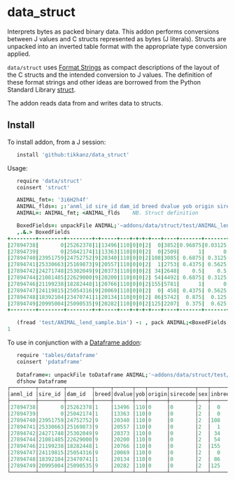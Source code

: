 # data_struct
Interprets bytes as packed binary data.
This addon performs conversions between J values and C structs represented as bytes (J literals).
Structs are unpacked into an inverted table format with the appropriate type conversion applied.

`data/struct` uses [Format Strings](https://docs.python.org/3/library/struct.html#format-characters) as compact descriptions of the layout of the C structs and the intended conversion to J values. The definition of these format strings and other ideas are borrowed from the Python Standard Library [struct](https://docs.python.org/3/library/struct.html).

The addon reads data from and writes data to structs.

## Install
To install addon, from a J session:
```j
   install 'github:tikkanz/data_struct'
```

Usage:
```j
   require 'data/struct'
   coinsert 'struct'

   ANIMAL_fmt=: '3i6H2h4f'
   ANIMAL_flds=: ;:'anml_id sire_id dam_id breed dvalue yob origin sirecode sex inbreed hol prop_hf prop_jer prop_ayr prop_other'
   ANIMAL=: ANIMAL_fmt; <ANIMAL_flds    NB. Struct definition

   BoxedFields=: unpackFile ANIMAL;'~addons/data/struct/test/ANIMAL_lend_sample.bin'
   ,.&.> BoxedFields
+--------+--------+--------+-+-----+---+-+-+-+---+----+-------+-------+-+-+
|27894738|       0|25262378|1|13496|110|0|0|2|  0|3852|0.96875|0.03125|0|0|
|27894739|       0|25042174|1|13363|110|0|0|2|  0|2509|      1|      0|0|0|
|27894740|23951759|24752752|9|20340|110|0|0|2|108|3085| 0.6875| 0.3125|0|0|
|27894741|25330663|25169873|9|20557|110|0|0|2|  1|2753| 0.4375| 0.5625|0|0|
|27894742|24271748|25302049|9|20373|110|0|0|2| 34|2648|    0.5|    0.5|0|0|
|27894744|21081485|22629000|9|20200|110|0|0|2| 54|4492| 0.6875| 0.3125|0|0|
|27894746|21199238|18282448|1|20766|110|0|0|2|155|5781|      1|      0|0|0|
|27894747|24119815|25054316|9|20069|110|0|0|2|  0| 458| 0.4375| 0.5625|0|0|
|27894748|18392104|23470741|1|20134|110|0|0|2| 86|5742|  0.875|  0.125|0|0|
|27894749|20995004|25090535|9|20282|110|0|0|2|125|2207|  0.375|  0.625|0|0|
+--------+--------+--------+-+-----+---+-+-+-+---+----+-------+-------+-+-+

   (fread 'test/ANIMAL_lend_sample.bin') -: , pack ANIMAL;<BoxedFields  NB. recreate binary
1
```

To use in conjunction with a [Dataframe addon](https://github.com/tikkanz/jdataframe):
```j
   require 'tables/dataframe'
   coinsert 'pdataframe'
   
   Dataframe=: unpackFile toDataframe ANIMAL;'~addons/data/struct/test/ANIMAL_lend_sample.bin'
   dfshow Dataframe
┌────────┬────────┬────────┬─────┬──────┬───┬──────┬────────┬───┬───────┬────┬───────┬────────┬────────┬──────────┐
│anml_id │sire_id │dam_id  │breed│dvalue│yob│origin│sirecode│sex│inbreed│hol │prop_hf│prop_jer│prop_ayr│prop_other│
├────────┼────────┼────────┼─────┼──────┼───┼──────┼────────┼───┼───────┼────┼───────┼────────┼────────┼──────────┤
│27894738│       0│25262378│1    │13496 │110│0     │0       │2  │  0    │3852│0.96875│0.03125 │0       │0         │
│27894739│       0│25042174│1    │13363 │110│0     │0       │2  │  0    │2509│      1│      0 │0       │0         │
│27894740│23951759│24752752│9    │20340 │110│0     │0       │2  │108    │3085│ 0.6875│ 0.3125 │0       │0         │
│27894741│25330663│25169873│9    │20557 │110│0     │0       │2  │  1    │2753│ 0.4375│ 0.5625 │0       │0         │
│27894742│24271748│25302049│9    │20373 │110│0     │0       │2  │ 34    │2648│    0.5│    0.5 │0       │0         │
│27894744│21081485│22629000│9    │20200 │110│0     │0       │2  │ 54    │4492│ 0.6875│ 0.3125 │0       │0         │
│27894746│21199238│18282448│1    │20766 │110│0     │0       │2  │155    │5781│      1│      0 │0       │0         │
│27894747│24119815│25054316│9    │20069 │110│0     │0       │2  │  0    │ 458│ 0.4375│ 0.5625 │0       │0         │
│27894748│18392104│23470741│1    │20134 │110│0     │0       │2  │ 86    │5742│  0.875│  0.125 │0       │0         │
│27894749│20995004│25090535│9    │20282 │110│0     │0       │2  │125    │2207│  0.375│  0.625 │0       │0         │
└────────┴────────┴────────┴─────┴──────┴───┴──────┴────────┴───┴───────┴────┴───────┴────────┴────────┴──────────┘
```
